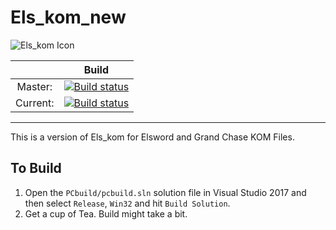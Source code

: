 # Els_kom_new

![Els_kom Icon](https://github.com/Elskom/Els_kom_icon/blob/master/els_kom.png)

|   	| Build	|
|:---------------:	|:---------------:	|
| Master: | [![Build status](https://ci.appveyor.com/api/projects/status/5ikdee6h3qy6lyum/branch/master?svg=true)](https://ci.appveyor.com/project/AraHaan/els-kom-new) |
| Current: | [![Build status](https://ci.appveyor.com/api/projects/status/5ikdee6h3qy6lyum?svg=true)](https://ci.appveyor.com/project/AraHaan/els-kom-new) |

---

This is a version of Els_kom for Elsword and Grand Chase KOM Files.

## To Build

1. Open the ``PCbuild/pcbuild.sln`` solution file in Visual Studio 2017 and then select ``Release``, ``Win32`` and hit ``Build Solution``.
2. Get a cup of Tea. Build might take a bit.
